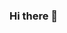 ### Hi there 👋

<!--
**CapitalKaizen/CapitalKaizen** is a ✨ _special_ ✨ repository because its `README.md` (this file) appears on your GitHub profile.

Here are some ideas to get you started:

- 🔭 I’m currently working on my MEng(Research) in Industrial Engineering Stellenbosch University with the topic pertaining to graph-based algorithmic trading.
- 🌱 I’m currently learning graph-based machine learning.
- 📫 How to reach me: 22941940@sun.ac.za

-->
